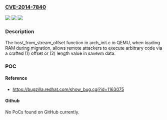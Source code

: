### [CVE-2014-7840](https://cve.mitre.org/cgi-bin/cvename.cgi?name=CVE-2014-7840)
![](https://img.shields.io/static/v1?label=Product&message=n%2Fa&color=blue)
![](https://img.shields.io/static/v1?label=Version&message=n%2Fa&color=blue)
![](https://img.shields.io/static/v1?label=Vulnerability&message=n%2Fa&color=brighgreen)

### Description

The host_from_stream_offset function in arch_init.c in QEMU, when loading RAM during migration, allows remote attackers to execute arbitrary code via a crafted (1) offset or (2) length value in savevm data.

### POC

#### Reference
- https://bugzilla.redhat.com/show_bug.cgi?id=1163075

#### Github
No PoCs found on GitHub currently.

